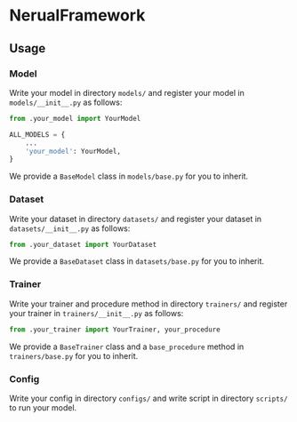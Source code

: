 # NerualFramework

## Usage
### Model
Write your model in directory `models/` and register your model in `models/__init__.py` as follows:
```python
from .your_model import YourModel

ALL_MODELS = {
    ...
    'your_model': YourModel,
}
```
We provide a `BaseModel` class in `models/base.py` for you to inherit.

### Dataset
Write your dataset in directory `datasets/` and register your dataset in `datasets/__init__.py` as follows:
```python
from .your_dataset import YourDataset
```
We provide a `BaseDataset` class in `datasets/base.py` for you to inherit. 

### Trainer
Write your trainer and procedure method in directory `trainers/` and register your trainer in `trainers/__init__.py` as follows:
```python
from .your_trainer import YourTrainer, your_procedure
```
We provide a `BaseTrainer` class and a `base_procedure` method in `trainers/base.py` for you to inherit. 

### Config
Write your config in directory `configs/` and write script in directory `scripts/` to run your model.